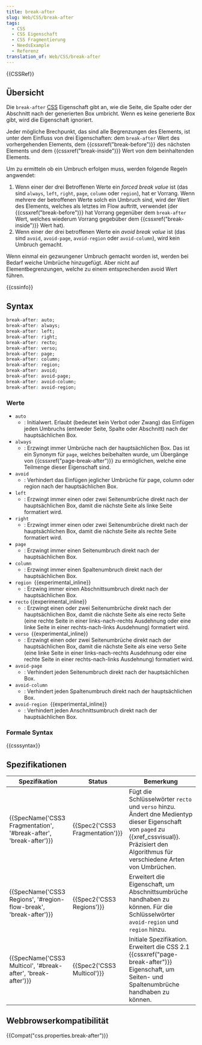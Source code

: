 ```yaml
---
title: break-after
slug: Web/CSS/break-after
tags:
  - CSS
  - CSS Eigenschaft
  - CSS Fragmentierung
  - NeedsExample
  - Referenz
translation_of: Web/CSS/break-after
---
```

{{CSSRef}}

## Übersicht

Die `break-after` [CSS](/de/docs/CSS) Eigenschaft gibt an, wie die Seite, die Spalte oder der Abschnitt nach der generierten Box umbricht. Wenn es keine generierte Box gibt, wird die Eigenschaft ignoriert.

Jeder mögliche Brechpunkt, das sind alle Begrenzungen des Elements, ist unter dem Einfluss von drei Eigenschaften: dem `break-after` Wert des vorhergehenden Elements, dem {{cssxref("break-before")}} des nächsten Elements und dem {{cssxref("break-inside")}} Wert von dem beinhaltenden Elements.

Um zu ermitteln ob ein Umbruch erfolgen muss, werden folgende Regeln angwendet:

1.  Wenn einer der drei Betroffenen Werte ein _forced break value_ ist (das sind `always`, `left`, `right`, `page`, `column` oder `region`), hat er Vorrang. Wenn mehrere der betroffenen Werte solch ein Umbruch sind, wird der Wert des Elements, welches als letztes im Flow auftritt, verwendet (der {{cssxref("break-before")}} hat Vorrang gegenüber dem `break-after` Wert, welches wiederum Vorrang gegebüber dem {{cssxref("break-inside")}} Wert hat).
2.  Wenn einer der drei betroffenen Werte ein _avoid break value_ ist (das sind `avoid`, `avoid-page`, `avoid-region` oder `avoid-column`), wird kein Umbruch gemacht.

Wenn einmal ein gezwungener Umbruch gemacht worden ist, werden bei Bedarf weiche Umbrüche hinzugefügt. Aber nicht auf Elementbegrenzungen, welche zu einem entsprechenden avoid Wert führen.

{{cssinfo}}

## Syntax

```css
break-after: auto;
break-after: always;
break-after: left;
break-after: right;
break-after: recto;
break-after: verso;
break-after: page;
break-after: column;
break-after: region;
break-after: avoid;
break-after: avoid-page;
break-after: avoid-column;
break-after: avoid-region;
```

### Werte

- `auto`
  - : Initialwert. Erlaubt (bedeutet kein Verbot oder Zwang) das Einfügen jeden Umbruchs (entweder Seite, Spalte oder Abschnitt) nach der hauptsächlichen Box.
- `always`
  - : Erzwingt immer Umbrüche nach der hauptsächlichen Box. Das ist ein Synonym für `page`, welches beibehalten wurde, um Übergänge von {{cssxref("page-break-after")}} zu ermöglichen, welche eine Teilmenge dieser Eigenschaft sind.
- `avoid`
  - : Verhindert das Einfügen jeglicher Umbrüche für page, column oder region nach der hauptsächlichen Box.
- `left`
  - : Erzwingt immer einen oder zwei Seitenumbrüche direkt nach der hauptsächlichen Box, damit die nächste Seite als linke Seite formatiert wird.
- `right`
  - : Erzwingt immer einen oder zwei Seitenumbrüche direkt nach der hauptsächlichen Box, damit die nächste Seite als rechte Seite formatiert wird.
- `page`
  - : Erzwingt immer einen Seitenumbruch direkt nach der hauptsächlichen Box.
- `column`
  - : Erzwingt immer einen Spaltenumbruch direkt nach der hauptsächlichen Box.
- `region `{{experimental_inline}}
  - : Erzwing immer einen Abschnittsumbruch direkt nach der hauptsächlichen Box.
- `recto` {{experimental_inline}}
  - : Erzwingt einen oder zwei Seitenumbrüche direkt nach der hauptsächlichen Box, damit die nächste Seite als eine recto Seite (eine rechte Seite in einer links-nach-rechts Ausdehnung oder eine linke Seite in einer rechts-nach-links Ausdehnung) formatiert wird.
- `verso `{{experimental_inline}}
  - : Erzwingt einen oder zwei Seitenumbrüche direkt nach der hauptsächlichen Box, damit die nächste Seite als eine verso Seite (eine linke Seite in einer links-nach-rechts Ausdehnung oder eine rechte Seite in einer rechts-nach-links Ausdehnung) formatiert wird.
- `avoid-page`
  - : Verhindert jeden Seitenumbruch direkt nach der hauptsächlichen Box.
- `avoid-column`
  - : Verhindert jeden Spaltenumbruch direkt nach der hauptsächlichen Box.
- `avoid-region `{{experimental_inline}}
  - : Verhindert jeden Anschnittsumbruch direkt nach der hauptsächlichen Box.

### Formale Syntax

{{csssyntax}}

## Spezifikationen

| Spezifikation                                                                            | Status                                   | Bemerkung                                                                                                                                                                                             |
| ---------------------------------------------------------------------------------------- | ---------------------------------------- | ----------------------------------------------------------------------------------------------------------------------------------------------------------------------------------------------------- |
| {{SpecName('CSS3 Fragmentation', '#break-after', 'break-after')}} | {{Spec2('CSS3 Fragmentation')}} | Fügt die Schlüsselwörter `recto` und `verso` hinzu. Ändert dne Medientyp dieser Eigenschaft von `paged` zu {{xref_cssvisual}}. Präzisiert den Algorithmus für verschiedene Arten von Umbrüchen. |
| {{SpecName('CSS3 Regions', '#region-flow-break', 'break-after')}} | {{Spec2('CSS3 Regions')}}         | Erweitert die Eigenschaft, um Abschnittsumbrüche handhaben zu können. Für die Schlüsselwörter `avoid-region` und `region` hinzu.                                                                      |
| {{SpecName('CSS3 Multicol', '#break-after', 'break-after')}}         | {{Spec2('CSS3 Multicol')}}     | Initiale Spezifikation. Erweitert die CSS 2.1 {{cssxref("page-break-after")}} Eigenschaft, um Seiten- und Spaltenumbrüche handhaben zu können.                                               |

## Webbrowserkompatibilität

{{Compat("css.properties.break-after")}}

